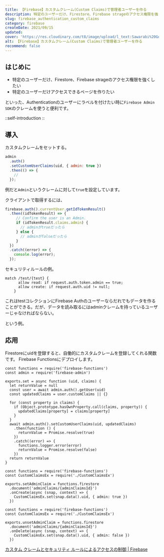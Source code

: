 ```yaml
---
title: 【Firebase】カスタムクレーム(Custom Claims)で管理者ユーザーを作る
description: 特定のユーザーだけ、Firestore、Firebase strageのアクセス権限を強くしたい。特定のユーザーだけアクセスできるページを作りたい。といった、Authenticationのユーザーにラベルを付けたい時にFirebase Admin SDKのクレームを使うと便利です。
slug: firebase_authentication_custom_claims
category: firebase
createDate: 2021/09/15
updated: 
cover: 'https://res.cloudinary.com/t8/image/upload/l_text:Sawarabi%20Gothic_60_bold:【Firebase】カスタムクレーム(Custom Claims)で管理者ユーザーを作る,co_rgb:fff,w_620,c_fit/v1712091289/ogp_image_zorhlz.png'
alt: 【Firebase】カスタムクレーム(Custom Claims)で管理者ユーザーを作る
recommend: false
---
```

## はじめに



* 特定のユーザーだけ、Firestore、Firebase strageのアクセス権限を強くしたい
* 特定のユーザーだけアクセスできるページを作りたい

といった、Authenticationのユーザーにラベルを付けたい時に`Firebase Admin SDK`のクレームを使うと便利です。

::self-introduction
::

## 導入
カスタムクレームをセットする。

```js
admin
  .auth()
  .setCustomUserClaims(uid, { admin: true })
  .then(() => {
    // 
  });

```
例だと`Admin`というクレームに対して`true`を設定しています。

クライアントで取得するには、

```js
firebase.auth().currentUser.getIdTokenResult()
  .then((idTokenResult) => {
     // Confirm the user is an Admin.
     if (idTokenResult.claims.admin) {
       // adminがtrueだったら
     } else {
       // adminがfalseだったら
     }
  })
  .catch((error) => {
    console.log(error);
  });

```

セキュリティルールの例。


```[firestore.rules]
match /test/{test} {
      allow read: if request.auth.token.admin == true;
      allow create: if request.auth.uid != null;
    }
```

これはtestコレクションにFirebase Authのユーザーならだれでもデータを作ることができる。だが、データを読み取るにはadminクレームを持っているユーザーじゃなければならない。

という例。



## 応用
Firestoreにuidを登録すると、自働的にカスタムクレームを登録してくれる関数です。
Firebase Functionsにデプロイします。

```js[CustomClaimsEx.js]
const functions = require('firebase-functions')
const admin = require('firebase-admin')

exports.set = async function (uid, claims) {
  let returnValue = null
  const user = await admin.auth().getUser(uid)
  const updatedClaims = user.customClaims || {}

  for (const property in claims) {
    if (Object.prototype.hasOwnProperty.call(claims, property)) {
      updatedClaims[property] = claims[property]
    }
  }
  await admin.auth().setCustomUserClaims(uid, updatedClaims)
    .then(function () {
      returnValue = Promise.resolve(true)
    })
    .catch((error) => {
      functions.logger.error(error)
      returnValue = Promise.resolve(false)
    })
  return returnValue
}
```

```js[setAdminClaim.js]
const functions = require('firebase-functions')
const CustomClaimsEx = require('./CustomClaimsEx')

exports.setAdminClaim = functions.firestore
  .document('adminClaims/{adminClaimsId}')
  .onCreate(async (snap, context) => {
    CustomClaimsEx.set(snap.data().uid, { admin: true })
  })
```

```js[unsetAdminClaim.js]
const functions = require('firebase-functions')
const CustomClaimsEx = require('./CustomClaimsEx')

exports.unsetAdminClaim = functions.firestore
  .document('adminClaims/{adminClaimsId}')
  .onDelete(async (snap, context) => {
    CustomClaimsEx.set(snap.data().uid, { admin: false })
  })
```

[カスタム クレームとセキュリティ ルールによるアクセスの制御 | Firebase](https://firebase.google.com/docs/auth/admin/custom-claims?hl=ja)